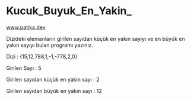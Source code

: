 # Kucuk_Buyuk_En_Yakin_

www.patika.dev

Dizideki elemanların girilen sayıdan küçük en yakın sayıyı ve en büyük en yakın sayıyı bulan programı yazınız.

Dizi : {15,12,788,1,-1,-778,2,0}

Girilen Sayı : 5

Girilen sayıdan küçük en yakın sayı : 2

Girilen sayıdan büyük en yakın sayı : 12
